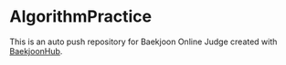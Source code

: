 # AlgorithmPractice
This is an auto push repository for Baekjoon Online Judge created with [BaekjoonHub](https://github.com/BaekjoonHub/BaekjoonHub).
